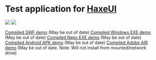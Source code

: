 Test application for <a href="https://github.com/ianharrigan/haxeui">HaxeUI</a>
================================

<img src="https://raw.github.com/ianharrigan/haxeui-test-app/master/docs/screenshots/main.jpg" />
<img src="https://raw.github.com/ianharrigan/haxeui-test-app/master/docs/screenshots/extended.jpg" />

<a href="https://github.com/ianharrigan/haxeui-test-app/blob/master/docs/demo/haxeuitestapp.swf?raw=true">Compiled SWF demo</a> (May be out of date)
<a href="https://github.com/ianharrigan/haxeui-test-app/blob/master/docs/demo/windows/haxeuitestapp.exe?raw=true">Compiled Windows EXE demo</a> (May be out of date)
<a href="https://github.com/ianharrigan/haxeui-test-app/blob/master/docs/demo/neko/haxeuitestapp.exe?raw=true">Compiled Neko EXE demo</a> (May be out of date)
<a href="https://github.com/ianharrigan/haxeui-test-app/blob/master/docs/demo/android/haxeuitestapp.apk?raw=true">Compiled Android APK demo</a> (May be out of date)
<a href="https://github.com/ianharrigan/haxeui-test-app/blob/master/docs/demo/air/haxeuitestapp.air?raw=true">Compiled Adobe AIR demo</a> (May be out of date. Note: Will not install from mounted/network drive)
